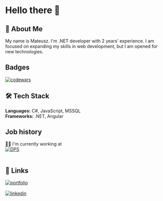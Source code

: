 # Hello there 🤖
## 🚀 About Me
My name is Mateusz. I'm .NET developer with 2 years’ experience. I am focused on expanding my skills in web development, but I am opened for new technologies.
## Badges
[![codewars](https://www.codewars.com/users/zerq98/badges/large)](https://www.codewars.com/users/zerq98)
## 🛠 Tech Stack
**Languages:** C#, JavaScript, MSSQL <br>
**Frameworks:** .NET, Angular
## Job history
👩‍💻 I'm currently working at <br> [![DPS](https://img.shields.io/badge/-DPS%20Software%20-blue)](https://www.dps-software.pl) <br><br>
## 🔗 Links
[![portfolio](https://img.shields.io/badge/My--page-Under%20construction-brightgreen?style=for-the-badge&logo=ko-fi&logoColor=brightgreen)]()<br><br>
[![linkedin](https://img.shields.io/badge/linkedin-0A66C2?style=for-the-badge&logo=linkedin&logoColor=white)](https://www.linkedin.com/)
